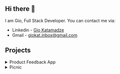 ## Hi there 👋

I am Gio, Full Stack Developer. You can contact me via:
- Linkedin - [Gio Katamadze](https://www.linkedin.com/in/gio-katamadze-a409931a7)
- Gmail - giokat.inbox@gmail.com

## Projects

<details>
<summary>Product Feedback App</summary>
  
<img src="./images/Product-Feedback_App.jpg" height="300" />

### Links
- Live Site URL: [Live](https://vocal-paprenjak-6f9f8e.netlify.app/)
- Frontend URL: [GitHub Code](https://github.com/GioKatamadze/Product-feedback-app-front)
- Backend URL: [GitHub Code](https://github.com/GioKatamadze/Product-feedback-app-API)

### Built with
- React JS
- Node JS
- Express/Rest API
- js/jsx/yaml
- Tailwind
- Redux
- Swagger
- MongoDB
- Mongoose
- Joi validation
</details>


<details>
<summary>Picnic</summary>
  
<img src="./images/picnic.png" height="300" />

### Links
- Frontend Solution URL: [GitHub Code](https://github.com/GioKatamadze/picnic-front)
- Backend Solution URL: [GitHub Code](https://github.com/GioKatamadze/picnic-api)
- Live Site URL: [GitHub LIve](https://hilarious-meringue-941730.netlify.app/)

### Built with
- React JS
- Node JS
- Express js
- AG Grid
</details>


